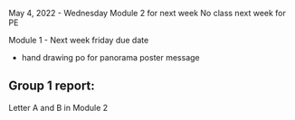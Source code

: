 May 4, 2022 - Wednesday
Module 2 for next week
No class next week for PE

Module 1 - Next week friday due date 
- hand drawing po for panorama poster message


## Group 1 report:
Letter A and B in Module 2 